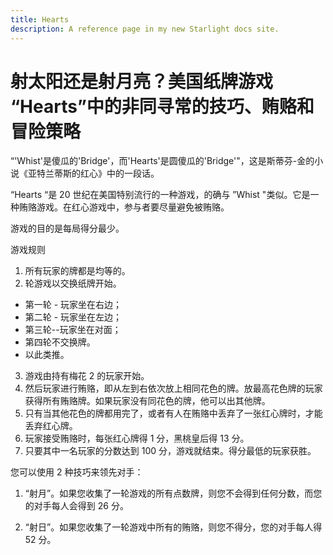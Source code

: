 ```yaml
---
title: Hearts
description: A reference page in my new Starlight docs site.
---
```


# 射太阳还是射月亮？美国纸牌游戏 “Hearts”中的非同寻常的技巧、贿赂和冒险策略

“'Whist'是傻瓜的'Bridge'，而'Hearts'是圆傻瓜的'Bridge'"，这是斯蒂芬-金的小说《亚特兰蒂斯的红心》中的一段话。

“Hearts “是 20 世纪在美国特别流行的一种游戏，的确与 ”Whist "类似。它是一种贿赂游戏。在红心游戏中，参与者要尽量避免被贿赂。

游戏的目的是每局得分最少。

游戏规则
1. 所有玩家的牌都是均等的。
2. 轮游戏以交换纸牌开始。
- 第一轮 - 玩家坐在右边；
- 第二轮 - 玩家坐在左边；
- 第三轮--玩家坐在对面；
- 第四轮不交换牌。
- 以此类推。
3. 游戏由持有梅花 2 的玩家开始。
4. 然后玩家进行贿赂，即从左到右依次放上相同花色的牌。放最高花色牌的玩家获得所有贿赂牌。如果玩家没有同花色的牌，他可以出其他牌。
5. 只有当其他花色的牌都用完了，或者有人在贿赂中丢弃了一张红心牌时，才能丢弃红心牌。
6. 玩家接受贿赂时，每张红心牌得 1 分，黑桃皇后得 13 分。
7. 只要其中一名玩家的分数达到 100 分，游戏就结束。得分最低的玩家获胜。

您可以使用 2 种技巧来领先对手： 

1. “射月”。如果您收集了一轮游戏的所有点数牌，则您不会得到任何分数，而您的对手每人会得到 26 分。

2. “射日”。如果您收集了一轮游戏中所有的贿赂，则您不得分，您的对手每人得 52 分。